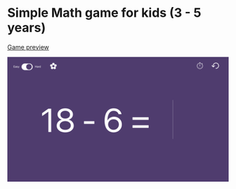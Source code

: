 # Simple Math game for kids (3 - 5 years)

[Game preview](https://nikuz.github.io/first-math/)

![alt text](https://github.com/nikuz/first-math/blob/main/public/preview.png?raw=true)
